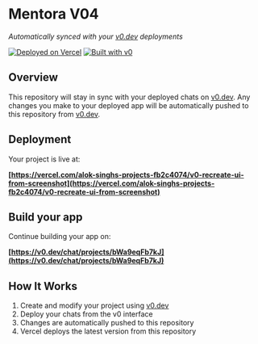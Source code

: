# Mentora V04

*Automatically synced with your [v0.dev](https://v0.dev) deployments*

[![Deployed on Vercel](https://img.shields.io/badge/Deployed%20on-Vercel-black?style=for-the-badge&logo=vercel)](https://vercel.com/alok-singhs-projects-fb2c4074/v0-recreate-ui-from-screenshot)
[![Built with v0](https://img.shields.io/badge/Built%20with-v0.dev-black?style=for-the-badge)](https://v0.dev/chat/projects/bWa9eqFb7kJ)

## Overview

This repository will stay in sync with your deployed chats on [v0.dev](https://v0.dev).
Any changes you make to your deployed app will be automatically pushed to this repository from [v0.dev](https://v0.dev).

## Deployment

Your project is live at:

**[https://vercel.com/alok-singhs-projects-fb2c4074/v0-recreate-ui-from-screenshot](https://vercel.com/alok-singhs-projects-fb2c4074/v0-recreate-ui-from-screenshot)**

## Build your app

Continue building your app on:

**[https://v0.dev/chat/projects/bWa9eqFb7kJ](https://v0.dev/chat/projects/bWa9eqFb7kJ)**

## How It Works

1. Create and modify your project using [v0.dev](https://v0.dev)
2. Deploy your chats from the v0 interface
3. Changes are automatically pushed to this repository
4. Vercel deploys the latest version from this repository
